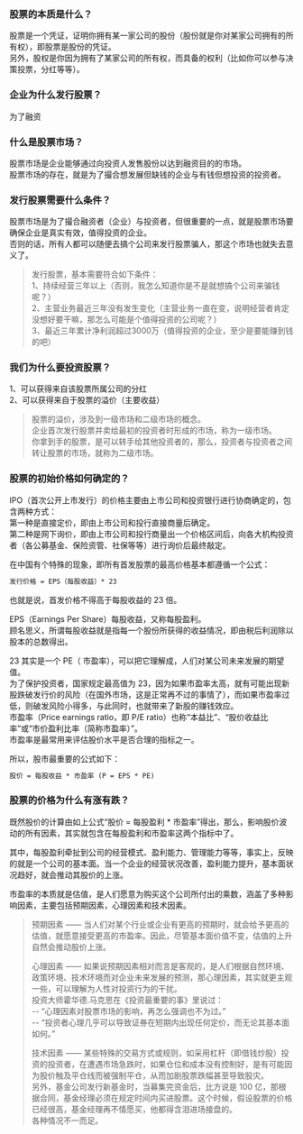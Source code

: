 
### 股票的本质是什么？
股票是一个凭证，证明你拥有某一家公司的股份（股份就是你对某家公司拥有的所有权），即股票是股份的凭证。  
另外，股权是你因为拥有了某家公司的所有权，而具备的权利（比如你可以参与决策投票，分红等等）。  

### 企业为什么发行股票？
为了融资  

### 什么是股票市场？
股票市场是企业能够通过向投资人发售股份以达到融资目的的市场。  
股票市场的存在，就是为了撮合想发展但缺钱的企业与有钱但想投资的投资者。  

### 发行股票需要什么条件？
股票市场是为了撮合融资者（企业）与投资者，但很重要的一点，就是股票市场要确保企业是真实有效，值得投资的企业。  
否则的话，所有人都可以随便去搞个公司来发行股票骗人，那这个市场也就失去意义了。  

> 发行股票，基本需要符合如下条件：  
> 1、持续经营三年以上（否则，我怎么知道你是不是就想搞个公司来骗钱呢？）  
> 2、主营业务最近三年没有发生变化（主营业务一直在变，说明经营者肯定没想好要干嘛，那怎么可能是个值得投资的公司呢？）  
> 3、最近三年累计净利润超过3000万（值得投资的企业，至少是要能赚到钱的吧）  

### 我们为什么要投资股票？
1、可以获得来自该股票所属公司的分红  
2、可以获得来自于股票的溢价（主要收益）  

> 股票的溢价，涉及到一级市场和二级市场的概念。  
> 企业首次发行股票并卖给最初的投资者时形成的市场，称为一级市场。  
> 你拿到手的股票，是可以转手给其他投资者的，那么，投资者与投资者之间转让股票的市场，就称为二级市场。  

### 股票的初始价格如何确定的？
IPO（首次公开上市发行）的价格主要由上市公司和投资银行进行协商确定的，包含两种方式：  
第一种是直接定价，即由上市公司和投行直接商量后确定。  
第二种是网下询价，即由上市公司和投行商量出一个价格区间后，向各大机构投资者（各公募基金、保险资管、社保等等）进行询价后最终敲定。  

在中国有个特殊的现象，即所有首发股票的最高价格基本都遵循一个公式：  
```html
发行价格 = EPS（每股收益）* 23
```
也就是说，首发价格不得高于每股收益的 23 倍。

EPS（Earnings Per Share）每股收益，又称每股盈利。  
顾名思义，所谓每股收益就是指每一个股份所获得的收益情况，即由税后利润除以股本的总数得出。  

23 其实是一个 PE（ 市盈率），可以把它理解成，人们对某公司未来发展的期望值。  
为了保护投资者，国家规定最高值为 23，因为如果市盈率太高，就有可能出现新股跌破发行价的风险（在国外市场，这是正常再不过的事情了），而如果市盈率过低，则破发风险小得多，与此同时，也就带来了新股的赚钱效应。  
市盈率（Price earnings ratio，即 P/E ratio）也称“本益比”、“股价收益比率”或“市价盈利比率（简称市盈率）”。  
市盈率是最常用来评估股价水平是否合理的指标之一。

所以，股市最重要的公式如下：
```html
股价 = 每股收益 * 市盈率 (P = EPS * PE)
```

### 股票的价格为什么有涨有跌？
既然股价的计算由如上公式“股价 = 每股盈利 * 市盈率”得出，那么，影响股价波动的所有因素，其实就包含在每股盈利和市盈率这两个指标中了。  

其中，每股盈利牵扯到公司的经营模式、盈利能力、管理能力等等，事实上，反映的就是一个公司的基本面。当一个企业的经营状况改善，盈利能力提升，基本面状况趋好，就会推动其股价的上涨。  

市盈率的本质就是估值，是人们愿意为购买这个公司所付出的乘数，涵盖了多种影响因素，主要包括预期因素，心理因素和技术因素。  
> 预期因素 —— 当人们对某个行业或企业有更高的预期时，就会给予更高的估值，就愿意接受更高的市盈率。因此，尽管基本面价值不变，估值的上升自然会推动股价上涨。  
>
> 心理因素 —— 如果说预期因素相对而言是客观的，是人们根据自然环境、政策环境、技术环境而对企业未来发展的预测，那心理因素，其实就更主观一些，可以理解为人性对投资行为的干扰。  
> 投资大师霍华德.马克思在《投资最重要的事》里说过：  
> -- “心理因素对股票市场的影响，再怎么强调也不为过。”  
> -- “投资者心理几乎可以导致证券在短期内出现任何定价，而无论其基本面如何。”  
>
> 技术因素 —— 某些特殊的交易方式或规则，如采用杠杆（即借钱炒股）投资的投资者，在遭遇市场急跌时，如果仓位和成本没有控制好，是有可能因为股价触及平仓线而被强制平仓，从而加剧股票跌幅甚至导致股灾。  
> 另外，基金公司发行新基金时，当募集完资金后，比方说是 100 亿，那根据合同，基金经理必须在规定时间内买进股票。这个时候，假设股票的价格已经很高，基金经理再不情愿买，他都得含泪进场接盘的。  
> 各种情况不一而足。
